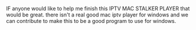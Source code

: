 IF anyone would like to help me finish this IPTV MAC STALKER PLAYER that would be great. there isn't a real good mac iptv player for windows and we can contribute to make this to be a good program to use for windows.
